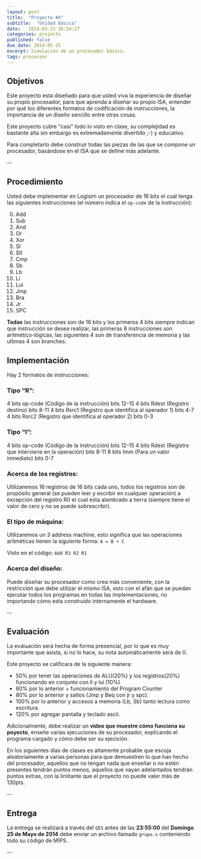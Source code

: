 ```yaml
---
layout: post
title:  "Proyecto #4"
subtitle:  "Unidad Básica"
date:   2014-03-23 16:54:27
categories: projects
published: false
due_date: 2014-05-25
excerpt: Simulación de un procesador básico.
tags: processor
---
```


## Objetivos

Este proyecto esta diseñado para que usted viva la experiencia de diseñar su propio procesador, para que aprenda a diseñar su propio ISA, entender por qué los diferentes formatos de codificación de instrucciones, la importancia de un diseño sencillo entre otras cosas.  

Este proyecto cubre "casi" todo lo visto en clase, su complejidad es bastante alta sin embargo es extremadamente divertido ;-) y educativo.  

Para completarlo debe construir todas las piezas de las que se compone un procesador, basándose en el ISA que se define más adelante.

--

## Procedimiento

Usted debe implementar en Logisim un procesador de 16 bits el cual tenga las siguientes instrucciones (el número indica el `op-code` de la instrucción):

0. Add
1. Sub
2. And
3. Or
4. Xor
5. Sl
6. Slt
7. Cmp
8. Sb
9. Lb
10. Li
11. Lui
12. Jmp
13. Bra
14. Jr
15. SPC

**Todas** las instrucciones son de 16 bits y los primeros 4 bits siempre indican que instrucción se desea realizar, las primeras 8 instrucciones son aritmético-lógicas, las siguientes 4 son de transferencia de memoria y las ultimas 4 son branches.


## Implementación

Hay 2 formatos de instrucciones:

### Tipo “R”:

4 bits op-code (Código de la instrucción) bits 12-15
4 bits Rdest (Registro destino) bits 8-11
4 bits Rsrc1 (Registro que identifica al operador 1) bits 4-7
4 bits Rsrc2 (Registro que identifica al operador 2) bits 0-3


### Tipo “I”:
4 bits op-code (Código de la instrucción) bits 12-15
4 bits Rdest (Registro que interviene en la operación) bits 8-11
8 bits Imm (Para un valor inmediato) bits 0-7

### Acerca de los registros:

Utilizaremos 16 registros de 16 bits cada uno, todos los registros son de propósito general (se pueden leer y escribir en cualquier operación) a excepción del registro R0 el cual esta alambrado a tierra (siempre tiene el valor de cero y no se puede sobrescribir).

### El tipo de máquina:

Utilizaremos un 3 address machine, esto significa que las operaciones aritméticas tienen la siguiente forma: `A = B + C`

Visto en el código: `Add R3 R2 R1`

### Acerca del diseño:

Puede diseñar su procesador como crea más conveniente, con la restricción que debe utilizar el mismo ISA, esto con el afán que se puedan ejecutar todos los programas en todas las implementaciones, no importando cómo esta construido internamente el hardware.

--

## Evaluación

La evaluación será hecha de forma presencial, por lo que es muy importante que asista, si no lo hace, su nota automáticamente será de 0.

Este proyecto se calificara de la siguiente manera:

- 50% por tener las operaciones de ALU(20%) y los registros(20%) funcionando en conjunto con li y lui (10%)
- 60% por lo anterior + funcionamiento del Program Counter
- 80% por lo anterior y saltos (Jmp y Beq con jr y spc).
- 100% por lo anterior y accesos a memoria (Lb, Sb) tanto lectura como escritura.
- 120% por agregar pantalla y teclado ascii.

Adicionalmente, debe realizar un **video que muestre cómo funciona su poyecto**, enseñe varias ejecuciones de su procesador, explicando el programa cargado y cómo debe
ser su ejecición.

En los siguientes días de clases es altamente probable que escoja aleatoriamente a varias personas para que demuestren lo que han hecho del procesador, aquellos que no tengan nada que enseñar o no estén presentes tendrán puntos menos, aquellos que vayan adelantados tendrán puntos extras, con la limitante que el proyecto no puede valer más de 130pts.

--

## Entrega

La entrega se realizará a través del `GES` antes de las **23:55:00** del **Domingo 25 de Mayo de 2014** debe enviar un archivo llamado `grupo.s` conteniendo todo su código de MIPS.

--
